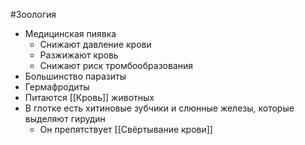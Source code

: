 #Зоология 
- Медицинская пиявка 
	- Снижают давление крови
	- Разжижают кровь
	- Снижают риск тромбообразования
- Большинство паразиты
- Гермафродиты
- Питаются [[Кровь]] животных
- В глотке есть хитиновые зубчики и слюнные железы, которые выделяют гирудин
	- Он препятствует [[Свёртывание крови]] 
